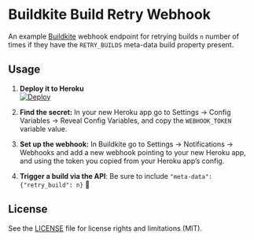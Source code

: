 # Buildkite Build Retry Webhook

An example [Buildkite](https://buildkite.com/) webhook endpoint for retrying builds `n` number of times if they have the `RETRY_BUILDS` meta-data build property present.

## Usage

1. **Deploy it to Heroku** <br>[![Deploy](https://www.herokucdn.com/deploy/button.svg)](https://heroku.com/deploy)

2. **Find the secret:** In your new Heroku app go to Settings → Config Variables → Reveal Config Variables, and copy the `WEBHOOK_TOKEN` variable value.

3. **Set up the webhook:** In Buildkite go to Settings → Notifications → Webhooks and add a new webhook pointing to your new Heroku app, and using the token you copied from your Heroku app’s config.

4. **Trigger a build via the API**: Be sure to include `"meta-data": {"retry_build": n}` :tada:

## License

See the [LICENSE](LICENSE.md) file for license rights and limitations (MIT).
